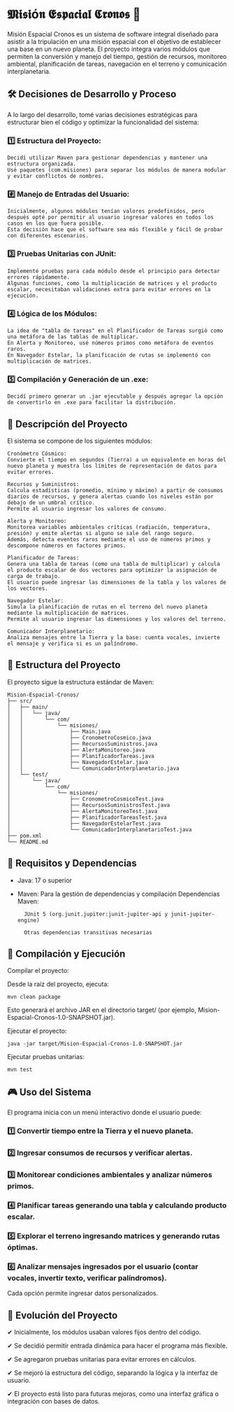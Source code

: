 # 𝕸𝖎𝖘𝖎ó𝖓 𝕰𝖘𝖕𝖆𝖈𝖎𝖆𝖑 𝕮𝖗𝖔𝖓𝖔𝖘 🚀

Misión Espacial Cronos es un sistema de software integral diseñado para asistir a la tripulación en una misión espacial con el objetivo de establecer una base en un nuevo planeta. El proyecto integra varios módulos que permiten la conversión y manejo del tiempo, gestión de recursos, monitoreo ambiental, planificación de tareas, navegación en el terreno y comunicación interplanetaria.

## 🛠️ Decisiones de Desarrollo y Proceso

A lo largo del desarrollo, tomé varias decisiones estratégicas para estructurar bien el código y optimizar la funcionalidad del sistema:

### 1️⃣ Estructura del Proyecto:

    Decidí utilizar Maven para gestionar dependencias y mantener una estructura organizada.
    Usé paquetes (com.misiones) para separar los módulos de manera modular y evitar conflictos de nombres.

### #️⃣ Manejo de Entradas del Usuario:

    Inicialmente, algunos módulos tenían valores predefinidos, pero después opté por permitir al usuario ingresar valores en todos los casos en los que fuera posible.
    Esta decisión hace que el software sea más flexible y fácil de probar con diferentes escenarios.

### 3️⃣ Pruebas Unitarias con JUnit:

    Implementé pruebas para cada módulo desde el principio para detectar errores rápidamente.
    Algunas funciones, como la multiplicación de matrices y el producto escalar, necesitaban validaciones extra para evitar errores en la ejecución.

### 4️⃣ Lógica de los Módulos:

    La idea de "tabla de tareas" en el Planificador de Tareas surgió como una metáfora de las tablas de multiplicar.
    En Alerta y Monitoreo, usé números primos como metáfora de eventos raros.
    En Navegador Estelar, la planificación de rutas se implementó con multiplicación de matrices.

### 5️⃣ Compilación y Generación de un .exe:

    Decidí primero generar un .jar ejecutable y después agregar la opción de convertirlo en .exe para facilitar la distribución.

## 📌 Descripción del Proyecto

El sistema se compone de los siguientes módulos:

    Cronómetro Cósmico:
    Convierte el tiempo en segundos (Tierra) a un equivalente en horas del nuevo planeta y muestra los límites de representación de datos para evitar errores.

    Recursos y Suministros:
    Calcula estadísticas (promedio, mínimo y máximo) a partir de consumos diarios de recursos, y genera alertas cuando los niveles están por debajo de un umbral crítico.
    Permite al usuario ingresar los valores de consumo.

    Alerta y Monitoreo:
    Monitorea variables ambientales críticas (radiación, temperatura, presión) y emite alertas si alguno se sale del rango seguro.
    Además, detecta eventos raros mediante el uso de números primos y descompone números en factores primos.

    Planificador de Tareas:
    Genera una tabla de tareas (como una tabla de multiplicar) y calcula el producto escalar de dos vectores para optimizar la asignación de carga de trabajo.
    El usuario puede ingresar las dimensiones de la tabla y los valores de los vectores.

    Navegador Estelar:
    Simula la planificación de rutas en el terreno del nuevo planeta mediante la multiplicación de matrices.
    Permite al usuario ingresar las dimensiones y los valores del terreno.

    Comunicador Interplanetario:
    Analiza mensajes entre la Tierra y la base: cuenta vocales, invierte el mensaje y verifica si es un palíndromo.

## 📂 Estructura del Proyecto

El proyecto sigue la estructura estándar de Maven:
```
Mision-Espacial-Cronos/
├── src/
│   ├── main/
│   │   └── java/
│   │       └── com/
│   │           └── misiones/
│   │               ├── Main.java
│   │               ├── CronometroCosmico.java
│   │               ├── RecursosSuministros.java
│   │               ├── AlertaMonitoreo.java
│   │               ├── PlanificadorTareas.java
│   │               ├── NavegadorEstelar.java
│   │               └── ComunicadorInterplanetario.java
│   └── test/
│       └── java/
│           └── com/
│               └── misiones/
│                   ├── CronometroCosmicoTest.java
│                   ├── RecursosSuministrosTest.java
│                   ├── AlertaMonitoreoTest.java
│                   ├── PlanificadorTareasTest.java
│                   ├── NavegadorEstelarTest.java
│                   └── ComunicadorInterplanetarioTest.java
├── pom.xml
└── README.md
```

## 🔧 Requisitos y Dependencias

- Java: 17 o superior
- Maven: Para la gestión de dependencias y compilación
    Dependencias Maven:
  
        JUnit 5 (org.junit.jupiter:junit-jupiter-api y junit-jupiter-engine)
  
        Otras dependencias transitivas necesarias

## 🚀 Compilación y Ejecución

Compilar el proyecto:

Desde la raíz del proyecto, ejecuta:
```
mvn clean package
```

Esto generará el archivo JAR en el directorio target/ (por ejemplo, Mision-Espacial-Cronos-1.0-SNAPSHOT.jar).

Ejecutar el proyecto:
```
java -jar target/Mision-Espacial-Cronos-1.0-SNAPSHOT.jar
```

Ejecutar pruebas unitarias:
```
mvn test
```

## 🎮 Uso del Sistema

El programa inicia con un menú interactivo donde el usuario puede:

### 1️⃣ Convertir tiempo entre la Tierra y el nuevo planeta.
### 2️⃣ Ingresar consumos de recursos y verificar alertas.
### 3️⃣ Monitorear condiciones ambientales y analizar números primos.
### 4️⃣ Planificar tareas generando una tabla y calculando producto escalar.
### 5️⃣ Explorar el terreno ingresando matrices y generando rutas óptimas.
### 6️⃣ Analizar mensajes ingresados por el usuario (contar vocales, invertir texto, verificar palíndromos).

Cada opción permite ingresar datos personalizados.

## 🔄 Evolución del Proyecto

✔ Inicialmente, los módulos usaban valores fijos dentro del código.

✔ Se decidió permitir entrada dinámica para hacer el programa más flexible.

✔ Se agregaron pruebas unitarias para evitar errores en cálculos.

✔ Se mejoró la estructura del código, separando la lógica y la interfaz de usuario.

✔ El proyecto está listo para futuras mejoras, como una interfaz gráfica o integración con bases de datos.
